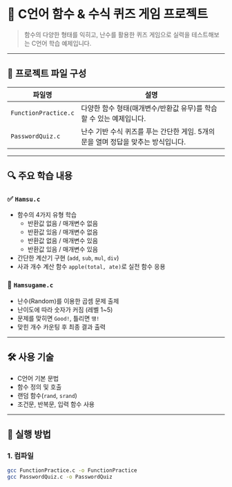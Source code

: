 # 🧠 C언어 함수 & 수식 퀴즈 게임 프로젝트

> 함수의 다양한 형태를 익히고, 난수를 활용한 퀴즈 게임으로 실력을 테스트해보는 C언어 학습 예제입니다.

---

## 📁 프로젝트 파일 구성

| 파일명               | 설명                                                                 |
|----------------------|----------------------------------------------------------------------|
| `FunctionPractice.c` | 다양한 함수 형태(매개변수/반환값 유무)를 학습할 수 있는 예제입니다.         |
| `PasswordQuiz.c`     | 난수 기반 수식 퀴즈를 푸는 간단한 게임. 5개의 문을 열며 정답을 맞추는 방식입니다. |

---

## 🔍 주요 학습 내용

### ✅ `Hamsu.c`
- 함수의 4가지 유형 학습
  - 반환값 없음 / 매개변수 없음
  - 반환값 있음 / 매개변수 없음
  - 반환값 없음 / 매개변수 있음
  - 반환값 있음 / 매개변수 있음
- 간단한 계산기 구현 (`add`, `sub`, `mul`, `div`)
- 사과 개수 계산 함수 `apple(total, ate)`로 실전 함수 응용

### 🔐 `Hamsugame.c`
- 난수(Random)를 이용한 곱셈 문제 출제
- 난이도에 따라 숫자가 커짐 (레벨 1~5)
- 문제를 맞히면 `Good!`, 틀리면 `땡!`
- 맞힌 개수 카운팅 후 최종 결과 출력

---

## 🛠️ 사용 기술

- C언어 기본 문법
- 함수 정의 및 호출
- 랜덤 함수(`rand`, `srand`)
- 조건문, 반복문, 입력 함수 사용

---

## 🚀 실행 방법

### 1. 컴파일

```bash
gcc FunctionPractice.c -o FunctionPractice
gcc PasswordQuiz.c -o PasswordQuiz
